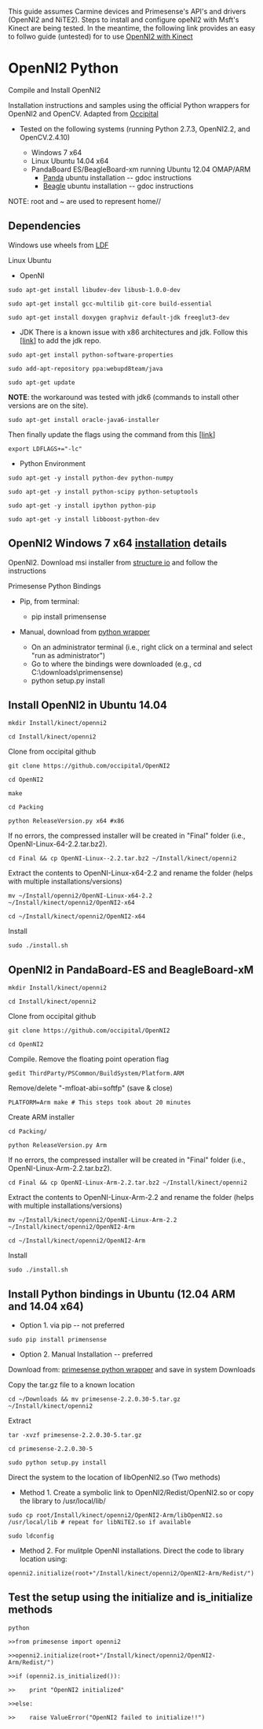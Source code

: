 
This guide assumes Carmine devices and Primesense's API's and drivers (OpenNI2 and NiTE2). Steps to install and configure opeNI2 with Msft's Kinect are being tested. In the meantime, the following link provides an easy to follwo guide (untested) for to use [OpenNI2 with Kinect](http://cupofpixel.blogspot.com/2013/04/how-to-use-openni-2-nite-2-kinect-on.html)

# OpenNI2 Python
Compile and Install OpenNI2

Installation instructions and samples using the official Python wrappers for OpenNI2 and OpenCV. Adapted from [Occipital](https://github.com/occipital/OpenNI2)

* Tested on the following systems (running Python 2.7.3, OpenNI2.2, and OpenCV.2.4.10)

    + Windows 7 x64
    + Linux Ubuntu 14.04 x64
    + PandaBoard ES/BeagleBoard-xm running Ubuntu 12.04 OMAP/ARM
        + [Panda](https://docs.google.com/document/d/1MjW0vVms-r4gm0KSYxb3JSKimJ_kvG0yLDgu_mTnBzk/edit?usp=sharing) ubuntu installation -- gdoc instructions
        + [Beagle](https://docs.google.com/document/d/1sOKNSICoNeKMtrbIBvHbpXfJDbkfdD-jI5BVD8dfOMc/edit?usp=sharing) ubuntu installation -- gdoc instructions


NOTE: root and ~ are used to represent home/<username>/

## Dependencies

Windows use wheels from [LDF](http://www.lfd.uci.edu/~gohlke/pythonlibs/)

Linux Ubuntu
* OpenNI

`sudo apt-get install libudev-dev libusb-1.0.0-dev`

`sudo apt-get install gcc-multilib git-core build-essential`

`sudo apt-get install doxygen graphviz default-jdk freeglut3-dev`

* JDK 
There is a known issue with x86 architectures and jdk. Follow this [[link](https://www.digitalocean.com/community/tutorials/how-to-install-java-on-ubuntu-with-apt-get)] to add the jdk repo.

`sudo apt-get install python-software-properties`

`sudo add-apt-repository ppa:webupd8team/java`

`sudo apt-get update`

**NOTE**: the workaround was tested with jdk6 (commands to install other versions are on the site).

`sudo apt-get install oracle-java6-installer`

Then finally update the flags using the command from this [[link](http://stackoverflow.com/questions/25851510/openni2-error-when-running-make)]

`export LDFLAGS+="-lc"`


* Python Environment

`sudo apt-get -y install python-dev python-numpy `

`sudo apt-get -y install python-scipy python-setuptools`

`sudo apt-get -y install ipython python-pip`

`sudo apt-get -y install libboost-python-dev`

## OpenNI2 Windows 7 x64 [installation](https://github.com/occipital/OpenNI2) details

OpenNI2. Download msi installer from [structure io](OpenNI-Windows-x64-2.2.0.33) and follow the instructions

Primesense Python Bindings
* Pip, from terminal: 

    + pip install primensense
    
* Manual, download from [python wrapper](https://pypi.python.org/pypi/primesense/2.2.0.30-5)
    
    + On an administrator terminal (i.e., right click on a terminal and select "run as administrator")
    + Go to where the bindings were downloaded (e.g., cd C:\downloads\primensense)
    + python setup.py install

## Install OpenNI2 in Ubuntu 14.04
`mkdir Install/kinect/openni2`

`cd Install/kinect/openni2`

Clone from occipital github

`git clone https://github.com/occipital/OpenNI2`

`cd OpenNI2`

`make`

`cd Packing`

`python ReleaseVersion.py x64 #x86`

If no errors, the compressed installer will be created in "Final" folder (i.e., OpenNI-Linux-64-2.2.tar.bz2).

`cd Final && cp OpenNI-Linux--2.2.tar.bz2 ~/Install/kinect/openni2`

Extract the contents to OpenNI-Linux-x64-2.2 and rename the folder (helps with multiple installations/versions)

`mv ~/Install/openni2/OpenNI-Linux-x64-2.2 ~/Install/kinect/openni2/OpenNI2-x64`

`cd ~/Install/kinect/openni2/OpenNI2-x64`

Install

`sudo ./install.sh`

## OpenNI2 in PandaBoard-ES and BeagleBoard-xM

`mkdir Install/kinect/openni2`

`cd Install/kinect/openni2`

Clone from occipital github

`git clone https://github.com/occipital/OpenNI2`

`cd OpenNI2`

Compile. Remove the floating point operation flag

`gedit ThirdParty/PSCommon/BuildSystem/Platform.ARM`

Remove/delete "-mfloat-abi=softfp" (save & close)

`PLATFORM=Arm make # This steps took about 20 minutes`

Create ARM installer

`cd Packing/`

`python ReleaseVersion.py Arm`

If no errors, the compressed installer will be created in "Final" folder (i.e., OpenNI-Linux-Arm-2.2.tar.bz2).

`cd Final && cp OpenNI-Linux-Arm-2.2.tar.bz2 ~/Install/kinect/openni2`

Extract the contents to OpenNI-Linux-Arm-2.2 and rename the folder (helps with multiple installations/versions)

`mv ~/Install/kinect/openni2/OpenNI-Linux-Arm-2.2 ~/Install/kinect/openni2/OpenNI2-Arm`

`cd ~/Install/kinect/openni2/OpenNI2-Arm`

Install

`sudo ./install.sh`


## Install Python bindings in Ubuntu (12.04 ARM and 14.04 x64)

* Option 1. via pip -- not preferred

`sudo pip install primensense`

* Option 2. Manual Installation -- preferred

Download from: [primesense python wrapper](https://pypi.python.org/pypi/primesense/) and save in system Downloads

Copy the tar.gz file to a known location

`cd ~/Downloads && mv primesense-2.2.0.30-5.tar.gz ~/Install/kinect/openni2`

Extract

`tar -xvzf primesense-2.2.0.30-5.tar.gz`

`cd primesense-2.2.0.30-5`

`sudo python setup.py install`

Direct the system to the location of libOpenNI2.so (Two methods)

* Method 1. Create a symbolic link to OpenNI2/Redist/OpenNI2.so or copy the library to /usr/local/lib/

`sudo cp root/Install/kinect/openni2/OpenNI2-Arm/libOpenNI2.so /usr/local/lib # repeat for libNiTE2.so if available`

`sudo ldconfig`

* Method 2. For mulitple OpenNI installations. Direct the code to library location using:

`openni2.initialize(root+"/Install/kinect/openni2/OpenNI2-Arm/Redist/")`


## Test the setup using the initialize and is_initialize methods

`python`

`>>from primesense import openni2`

`>>openni2.initialize(root+"/Install/kinect/openni2/OpenNI2-Arm/Redist/")`

`>>if (openni2.is_initialized()):`

`>>    print "OpenNI2 initialized"`

`>>else:`

`>>    raise ValueError("OpenNI2 failed to initialize!!")`
